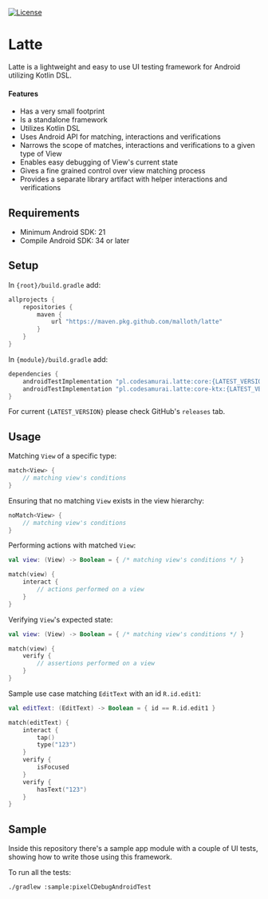 [![License](https://img.shields.io/badge/License-Apache%202.0-green.svg)](https://opensource.org/licenses/Apache-2.0)

# Latte

Latte is a lightweight and easy to use UI testing framework for Android utilizing Kotlin DSL.

#### Features

- Has a very small footprint
- Is a standalone framework
- Utilizes Kotlin DSL
- Uses Android API for matching, interactions and verifications
- Narrows the scope of matches, interactions and verifications to a given type of View
- Enables easy debugging of View's current state
- Gives a fine grained control over view matching process
- Provides a separate library artifact with helper interactions and verifications

## Requirements

- Minimum Android SDK: 21
- Compile Android SDK: 34 or later

## Setup

In `{root}/build.gradle` add:

```gradle
allprojects {
    repositories {
        maven {
            url "https://maven.pkg.github.com/malloth/latte"
        }
    }
}
```

In `{module}/build.gradle` add:

```gradle
dependencies {
    androidTestImplementation "pl.codesamurai.latte:core:{LATEST_VERSION}"
    androidTestImplementation "pl.codesamurai.latte:core-ktx:{LATEST_VERSION}"
}
```

For current `{LATEST_VERSION}` please check GitHub's `releases` tab.

## Usage

Matching `View` of a specific type:

```kotlin
match<View> {
    // matching view's conditions
}
```

Ensuring that no matching `View` exists in the view hierarchy:

```kotlin
noMatch<View> {
    // matching view's conditions
}
```

Performing actions with matched `View`:

```kotlin
val view: (View) -> Boolean = { /* matching view's conditions */ }

match(view) {
    interact {
        // actions performed on a view
    }
}
```

Verifying `View`'s expected state:

```kotlin
val view: (View) -> Boolean = { /* matching view's conditions */ }

match(view) {
    verify {
        // assertions performed on a view
    }
}
```

Sample use case matching `EditText` with an id `R.id.edit1`:

```kotlin
val editText: (EditText) -> Boolean = { id == R.id.edit1 }

match(editText) {
    interact {
        tap()
        type("123")
    }
    verify {
        isFocused
    }
    verify {
        hasText("123")
    }
}
```

## Sample

Inside this repository there's a sample app module with a couple of UI tests,
showing how to write those using this framework.

To run all the tests:

```shell
./gradlew :sample:pixelCDebugAndroidTest
```